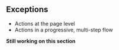 ## Exceptions

- Actions at the page level
- Actions in a progressive, multi-step flow

**Still working on this section**
